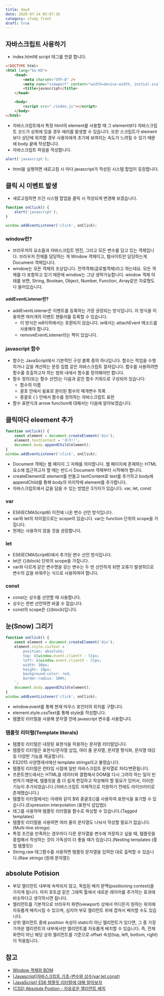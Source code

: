 ```yaml
---
title: day4
date: 2020-07-14 05:07:36
category: study front
draft: true
---
```


## 자바스크립트 사용하기

- index.html에 script 태그를 연결 합니다.

```html
<!DOCTYPE html>
<html lang="ko-KO">
	<head>
		<meta charset="UTF-8" />
		<meta name="viewport" content="width=device-width, initial-scale=1.0" />
		<title>javascript</title>
	</head>

	<body>
		<script src="./index.js"></script>
	</body>
</html>
```

- 자바스크립트에서 특정 html의 element를 사용할 때 그 element보다 자바스크립트 코드가 상위에 있을 경우 에러를 발생할 수 있습니다. 또한 스크립트가 element보다 상단에 위치할 경우 사용자에게 초기에 보여지는 속도가 느려질 수 있기 때문에 body 끝에 작성합니다.
- 자바스크립트 파일을 작성합니다.

```javascript
alert('javascript');
```

- html을 실행하면 새로고침 시 마다 javascript가 작성된 시스템 팝업이 등장합니다.

## 클릭 시 이벤트 발생

- 새로고침하면 뜨던 시스템 팝업을 클릭 시 작성되게 변경해 보겠습니다.

```javascript
function onClick() {
	alert('javascript');
}

window.addEventListener('click', onClick);
```

### window란?

- 브라우저의 요소들과 자바스크립트 엔진, 그리고 모든 변수를 담고 있는 객체입니다. 브라우저 전체를 담당하는 게 Window 객체이고, 웹사이트만 담당하는게 Document 객체입니다.
- window는 모든 객체의 조상입니다. 전역객체(글로벌객체)라고 하는데요. 모든 객체를 다 포함하고 있기 때문에 window는 그냥 생략가능합니다. window 객체 아래를 보면, String, Boolean, Object, Number, Function, Array같은 자료형도 다 들어있습니다.

#### addEventListener란?

- addEventListener은 이벤트를 등록하는 가장 권장되는 방식입니다. 이 방식을 이용하면 여러개의 이벤트 핸들러를 등록할 수 있습니다.
  - 이 방식은 ie8이하에서는 호환되지 않습니다. ie에서는 attachEvent 메소드를 사용해야 합니다.
  - removeEventListener라는 짝이 있습니다.

### javascript 함수

- 함수는 JavaScript에서 기본적인 구성 블록 중의 하나입니다. 함수는 작업을 수행하거나 값을 계산하는 문장 집합 같은 자바스크립트 절차입니다. 함수를 사용하려면 함수를 호출하고자 하는 범위 내에서 함수를 정의해야만 합니다.
- 함수 정의(또는 함수 선언)는 다음과 같은 함수 키워드로 구성되어 있습니다:
  - 함수의 이름
  - 괄호 안에서 쉼표로 분리된 함수의 매개변수 목록
  - 중괄호 { } 안에서 함수를 정의하는 자바스크립트 표현
- 함수 표현식과 arrow function에 대해서는 다음에 알아보겠습니다.

## 클릭마다 eleement 추가

```javascript
function onClick() {
	const element = document.createElement('div');
	element.textContent = '추가!!';
	document.body.appendChild(element);
}
window.addEventListener('click', onClick);
```

- Document 객체는 웹 페이지 그 자체를 의미합니다. 웹 페이지에 존재하는 HTML 요소에 접근하고자 할 때는 반드시 Document 객체부터 시작해야 합니다.
- createElement로 element를 만들고 textContent로 text를 추가하고 body에 appendChild를 통해 body의 마지막에 element를 추가합니다.
- 자바스크립트에서 값을 담을 수 있는 방법은 3가지가 있습니다. var, let, const

### var

- ES6(ECMAScript6) 이전에 나온 변수 선언 방식입니다.
- var와 let의 차이점으로는 scope이 있습니다. var는 function 단위의 scope을 가집니다.
- 현재는 사용하지 않을 것을 권장합니다.

### let

- ES6(ECMAScript6)에서 추가된 변수 선언 방식입니다.
- let은 {}(block) 단위의 scope을 가집니다.
- var와 다르게 같은 변수명을 갖는 변수는 두 번 선언하게 되면 오류가 발생하므로 변수의 값을 바꿔주는 식으로 사용하여야 합니다.

### const

- const는 상수를 선언할 때 사용합니다.
- 상수는 한번 선언하면 바꿀 수 없습니다.
- const의 scope은 {}(block)입니다.

## 눈(Snow) 그리기

```javascript
function onClick() {
	const element = document.createElement('div');
	element.style.cssText = `
		position: absolute;
		top: ${window.event.clientY - 5}px;
		left: ${window.event.clientX - 5}px;
		width: 10px;
		height: 10px;
		background-color: red;
		border-radius: 100%;
	`;
	document.body.appendChild(element);
}
window.addEventListener('click', onClick);
```

- window.event를 통해 현재 마우스 포인터의 위치를 구합니다.
- element.style.cssText를 통해 style을 작성합니다.
- 템플릿 리터럴을 사용해 문자열 안에 javascript 변수를 사용합니다.

### 템플릿 리터럴(Template literals)

- 템플릿 리터럴은 내장된 표현식을 허용하는 문자열 리터럴입니다.
- 템플릿 리터럴은 표현식/문자열 삽입, 여러 줄 문자열, 문자열 형식화, 문자열 태깅 등 다양한 기능을 제공합니다.
- ES2015 사양명세서에선 template strings라고 불렸습니다.
- 템플릿 리터럴은 런타임 시점에 일반 자바스크립트 문자열로 처리/변환됩니다.
- 프론트엔드에서는 HTML을 데이터와 결합해서 DOM을 다시 그려야 하는 일이 빈번하기 때문에, 템플릿을 좀 더 쉽게 편집하고 작성해야 할 필요가 있어서, 이러한 기능이 추가되었습니다.(자바스크립트 자체적으로 지원하기 전에도 라이브러리로 존재했습니다.)
- 템플릿 리터럴에서는 아래와 같이 \$와 중괄호{}를 사용하여 표현식을 표기할 수 있습니다.(Expression interpolation (표현식 삽입법))
- 태그를 사용하여 템플릿 리터럴을 함수로 파싱할 수 있습니다.(Tagged templates)
- 템플릿 리터럴을 사용하면 여러 줄의 문자열도 나눠서 작성할 필요가 없습니다.(Multi-line strings)
- 특정 조건을 만족하는 경우마다 다른 문자열을 변수에 저장하고 싶을 때, 템플릿을 중첩해서 작성하는 것이 가독성이 더 좋을 때가 있습니다.(Nesting templates (중첩 템플릿))
- String.raw 태그함수를 사용하면 템플릿 문자열을 입력한 대로 출력할 수 있습니다.(Raw strings (원래 문자열))

## absolute Potision

- 부모 엘리먼트 내부에 속박되지 않고, 독립된 배치 문맥(positioning context)을 가지게 됩니다. 마치 포토샵 같은 그래픽 툴에서 새로운 레이어를 추가하는 효과에 비슷하다고 생각하시면 됩니다.
- 엘리먼트를 기본적으로 브라우저 화면(viewport) 상에서 어디든지 원하는 위치에 자유롭게 배치시킬 수 있으며, 심지어 부모 엘리먼트 위에 겹쳐서 배치할 수도 있습니다.
- 상위 엘리먼트 중에 position 속성이 static이 아닌 엘리먼트가 있다면, 그 중 가장 가까운 엘리먼트의 내부에서만 엘리먼트를 자유롭게 배치할 수 있습니다. 즉, 전체 화면이 아닌 해당 상위 엘리먼트를 기준으로 offset 속성(top, left, bottom, right)이 적용됩니다.

## 참고

- [Window 객체와 BOM](https://www.zerocho.com/category/JavaScript/post/573b321aa54b5e8427432946)
- [[Javascript]자바스크립트 기초-변수와 상수(var,let,const)](https://hees-dev.tistory.com/32)
- [[JavaScript] ES6 템플릿 리터럴에 대해 알아보자](https://eblee-repo.tistory.com/38)
- [[CSS] Absolute Postion - 자유로운 엘리먼트 배치](https://www.daleseo.com/css-position-absolute)
